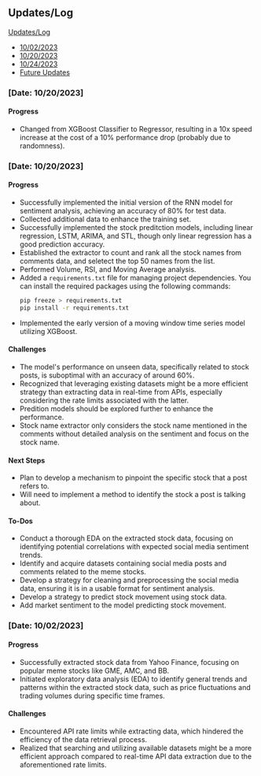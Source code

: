## Updates/Log
[Updates/Log](#updateslog)
   - [10/02/2023](#date-10022023)
   - [10/20/2023](#date-10202023)
   - [10/24/2023](#date-10242023)
   - [Future Updates](#future-updates)

### [Date: 10/20/2023]
#### Progress
- Changed from XGBoost Classifier to Regressor, resulting in a 10x speed increase at the cost of a 10% performance drop (probably due to randomness).

### [Date: 10/20/2023]
#### Progress
- Successfully implemented the initial version of the RNN model for sentiment analysis, achieving an accuracy of 80% for test data.
- Collected additional data to enhance the training set.
- Successfully implemented the stock preditction models, including linear regression, LSTM, ARIMA, and STL, though only linear regression has a good prediction accuracy.
- Established the extractor to count and rank all the stock names from comments data, and seletect the top 50 names from the list.
- Performed Volume, RSI, and Moving Average analysis.
- Added a `requirements.txt` file for managing project dependencies. You can install the required packages using the following commands:
  ```bash
  pip freeze > requirements.txt
  pip install -r requirements.txt
  ```
- Implemented the early version of a moving window time series model utilizing XGBoost.

#### Challenges
- The model's performance on unseen data, specifically related to stock posts, is suboptimal with an accuracy of around 60%.
- Recognized that leveraging existing datasets might be a more efficient strategy than extracting data in real-time from APIs, especially considering the rate limits associated with the latter.
- Predition models should be explored further to enhance the performance.
- Stock name extractor only considers the stock name mentioned in the comments without detailed analysis on the sentiment and focus on the stock name.

#### Next Steps
- Plan to develop a mechanism to pinpoint the specific stock that a post refers to.
- Will need to implement a method to identify the stock a post is talking about.

#### To-Dos
- Conduct a thorough EDA on the extracted stock data, focusing on identifying potential correlations with expected social media sentiment trends.
- Identify and acquire datasets containing social media posts and comments related to the meme stocks.
- Develop a strategy for cleaning and preprocessing the social media data, ensuring it is in a usable format for sentiment analysis.
- Develop a strategy to predict stock movement using stock data.
- Add market sentiment to the model predicting stock movement.

### [Date: 10/02/2023]
#### Progress
- Successfully extracted stock data from Yahoo Finance, focusing on popular meme stocks like GME, AMC, and BB.
- Initiated exploratory data analysis (EDA) to identify general trends and patterns within the extracted stock data, such as price fluctuations and trading volumes during specific time frames.

#### Challenges
- Encountered API rate limits while extracting data, which hindered the efficiency of the data retrieval process.
- Realized that searching and utilizing available datasets might be a more efficient approach compared to real-time API data extraction due to the aforementioned rate limits.


